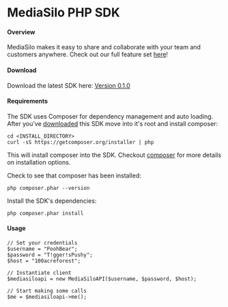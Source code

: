 MediaSilo PHP SDK
===============
#### Overview

MediaSilo makes it easy to share and collaborate with your team and customers anywhere. Check out our full feature set [here](https://www.mediasilo.com/features.php)!

#### Download

Download the latest SDK here: [Version 0.1.0](https://github.com/mediasilo/phoenix-php-sdk/archive/0.1.0.zip) 

#### Requirements

The SDK uses Composer for dependency management and auto loading. After you've [downloaded](https://github.com/mediasilo/phoenix-php-sdk/archive/0.1.0.zip) this SDK move into it's root and install composer:

    cd <INSTALL_DIRECTORY>
    curl -sS https://getcomposer.org/installer | php

This will install composer into the SDK. Checkout [composer](https://getcomposer.org) for more details on installation options.

Check to see that composer has been installed:

    php composer.phar --version

Install the SDK's dependencies:

    php composer.phar install
    
#### Usage

    // Set your credentials
    $username = "PoohBear";
    $password = "T!gger!sPushy";
    $host = "100acreforest";
    
    // Instantiate client
    $mediasiloapi = new MediaSiloAPI($username, $password, $host);
    
    // Start making some calls
    $me = $mediasiloapi->me();
